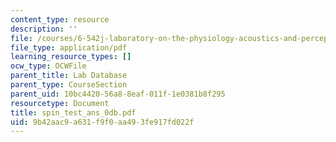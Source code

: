 ```yaml
---
content_type: resource
description: ''
file: /courses/6-542j-laboratory-on-the-physiology-acoustics-and-perception-of-speech-fall-2005/9b42aac9a631f9f0aa493fe917fd022f_spin_test_ans_0db.pdf
file_type: application/pdf
learning_resource_types: []
ocw_type: OCWFile
parent_title: Lab Database
parent_type: CourseSection
parent_uid: 10bc4420-56a8-8eaf-011f-1e0381b8f295
resourcetype: Document
title: spin_test_ans_0db.pdf
uid: 9b42aac9-a631-f9f0-aa49-3fe917fd022f
---
```

